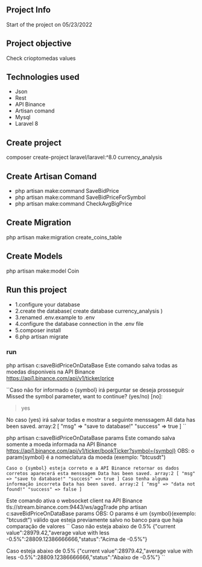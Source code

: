 ## Project Info
Start of the project on 05/23/2022

## Project objective
Check crioptomedas values

## Technologies used
- Json
- Rest
- API Binance
- Artisan comand
- Mysql
- Laravel 8


## Create project
composer create-project laravel/laravel:^8.0 currency_analysis

## Create Artisan Comand
- php artisan make:command SaveBidPrice
- php artisan make:command SaveBidPriceForSymbol
- php artisan make:command CheckAvgBigPrice

## Create Migration
php artisan make:migration create_coins_table

## Create Models
php artisan make:model Coin

## Run this project

- 1.configure your database
- 2.create the database( create database currency_analysis )
- 3.renamed .env.example to .env
- 4.configure the database connection in the .env file
- 5.composer install
- 6.php artisan migrate


### run
php artisan c:saveBidPriceOnDataBase
Este comando salva todas as moedas disponiveis na API Binance https://api1.binance.com/api/v1/ticker/price

``Caso não for informado o {symbol} irá perguntar se deseja prosseguir
Missed the symbol parameter, want to continue? (yes/no) [no]:
> yes

No caso (yes) irá salvar todas e mostrar a seguinte menssagem
All data has been saved.
array:2 [
  "msg" => "save to database!"
  "success" => true
]
``

php artisan c:saveBidPriceOnDataBase params
Este comando salva somente a moeda informada na API Binance https://api1.binance.com/api/v1/ticker/bookTicker?symbol={symbol}
OBS: o param{symbol} é a nomeclatura da moeda (exemplo: "btcusdt")

``Caso o {symbol} esteja correto e a API Binance retornar os dados corretos aparecerá esta menssagem
Data has been saved.
array:2 [
  "msg" => "save to database!"
  "success" => true
]
Caso tenha alguma informação incorreta
Data has been saved.
array:2 [
  "msg" => "data not found!"
  "success" => false
]
``

Este comando ativa o websocket client na API Binance tls://stream.binance.com:9443/ws/aggTrade
php artisan c:saveBidPriceOnDataBase params
OBS: O params é um {symbol}(exemplo: "btcusdt") válido que esteja previamente salvo no banco para que haja comparação de valores
``
Caso não esteja abaixo de 0.5%
{"current value":28979.42,"average value with less -0.5%":28809.12386666666,"status":"Acima de -0.5%"}

Caso esteja abaixo de 0.5%
{"current value":28979.42,"average value with less -0.5%":28809.12386666666,"status":"Abaixo de -0.5%"}
``



